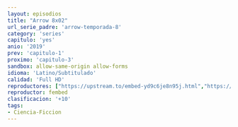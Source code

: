 ```yaml
---
layout: episodios
title: "Arrow 8x02"
url_serie_padre: 'arrow-temporada-8'
category: 'series'
capitulo: 'yes'
anio: '2019'
prev: 'capitulo-1'
proximo: 'capitulo-3'
sandbox: allow-same-origin allow-forms
idioma: 'Latino/Subtitulado'
calidad: 'Full HD'
reproductores: ["https://upstream.to/embed-yd9c6je8n95j.html","https://upstream.to/embed-eyamkb0rqzd0.html","https://www.ilovefembed.best/v/8d5gqu8wg72rjly","https://upstream.to/embed-22unn11tkyes.html","https://upstream.to/embed-we1gj7vy66cw.html","https://www.ilovefembed.best/v/yk871ae688ewex2"]
reproductor: fembed
clasificacion: '+10'
tags:
- Ciencia-Ficcion
---
```












